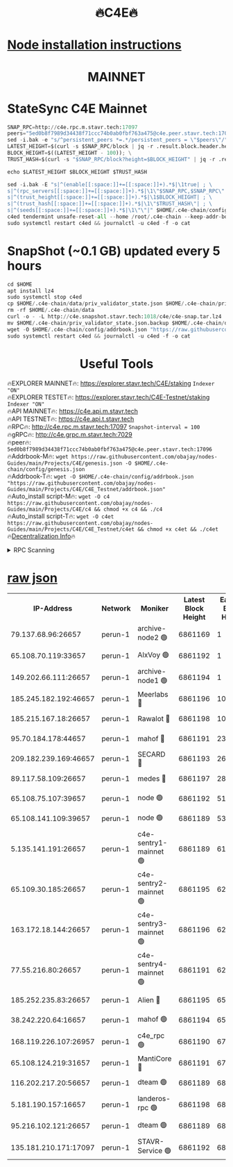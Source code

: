 <h1 align="center"> 🔥C4E🔥</h1>

[Node installation instructions](https://github.com/obajay/nodes-Guides/tree/main/Projects/C4E)
=

<h1 align="center"> MAINNET</h1>

# StateSync C4E Mainnet
```python
SNAP_RPC=http://c4e.rpc.m.stavr.tech:17097
peers="5ed0b8f7989d34438f71ccc74b0ab0fbf763a475@c4e.peer.stavr.tech:17096"
sed -i.bak -e "s/^persistent_peers *=.*/persistent_peers = \"$peers\"/" $HOME/.c4e-chain/config/config.toml
LATEST_HEIGHT=$(curl -s $SNAP_RPC/block | jq -r .result.block.header.height); \
BLOCK_HEIGHT=$((LATEST_HEIGHT - 100)); \
TRUST_HASH=$(curl -s "$SNAP_RPC/block?height=$BLOCK_HEIGHT" | jq -r .result.block_id.hash)

echo $LATEST_HEIGHT $BLOCK_HEIGHT $TRUST_HASH

sed -i.bak -E "s|^(enable[[:space:]]+=[[:space:]]+).*$|\1true| ; \
s|^(rpc_servers[[:space:]]+=[[:space:]]+).*$|\1\"$SNAP_RPC,$SNAP_RPC\"| ; \
s|^(trust_height[[:space:]]+=[[:space:]]+).*$|\1$BLOCK_HEIGHT| ; \
s|^(trust_hash[[:space:]]+=[[:space:]]+).*$|\1\"$TRUST_HASH\"| ; \
s|^(seeds[[:space:]]+=[[:space:]]+).*$|\1\"\"|" $HOME/.c4e-chain/config/config.toml
c4ed tendermint unsafe-reset-all --home /root/.c4e-chain --keep-addr-book
sudo systemctl restart c4ed && journalctl -u c4ed -f -o cat
```
# SnapShot (~0.1 GB) updated every 5 hours
```python
cd $HOME
apt install lz4
sudo systemctl stop c4ed
cp $HOME/.c4e-chain/data/priv_validator_state.json $HOME/.c4e-chain/priv_validator_state.json.backup
rm -rf $HOME/.c4e-chain/data
curl -o - -L http://c4e.snapshot.stavr.tech:1018/c4e/c4e-snap.tar.lz4 | lz4 -c -d - | tar -x -C $HOME/.c4e-chain --strip-components 2
mv $HOME/.c4e-chain/priv_validator_state.json.backup $HOME/.c4e-chain/data/priv_validator_state.json
wget -O $HOME/.c4e-chain/config/addrbook.json "https://raw.githubusercontent.com/obajay/nodes-Guides/main/Projects/C4E/addrbook.json"
sudo systemctl restart c4ed && journalctl -u c4ed -f -o cat
```
 <h1 align="center"> Useful Tools</h1>

🔥EXPLORER MAINNET🔥:  https://explorer.stavr.tech/C4E/staking            `Indexer "ON"` \
🔥EXPLORER TESTET🔥:   https://explorer.stavr.tech/C4E-Testnet/staking     `Indexer "ON"` \
🔥API MAINNET🔥:       https://c4e.api.m.stavr.tech \
🔥API TESTNET🔥:       https://c4e.api.t.stavr.tech \
🔥RPC🔥:               http://c4e.rpc.m.stavr.tech:17097                  `Snapshot-interval = 100` \
🔥gRPC🔥:              http://c4e.grpc.m.stavr.tech:7029 \
🔥peer🔥:              `5ed0b8f7989d34438f71ccc74b0ab0fbf763a475@c4e.peer.stavr.tech:17096` \
🔥Addrbook-M🔥:    ```wget https://raw.githubusercontent.com/obajay/nodes-Guides/main/Projects/C4E/genesis.json -O $HOME/.c4e-chain/config/genesis.json``` \
🔥Addrbook-T🔥:    ```wget -O $HOME/.c4e-chain/config/addrbook.json "https://raw.githubusercontent.com/obajay/nodes-Guides/main/Projects/C4E/C4E_Testnet/addrbook.json"``` \
🔥Auto_install script-M🔥: ```wget -O c4 https://raw.githubusercontent.com/obajay/nodes-Guides/main/Projects/C4E/c4 && chmod +x c4 && ./c4``` \
🔥Auto_install script-T🔥: ```wget -O c4et https://raw.githubusercontent.com/obajay/nodes-Guides/main/Projects/C4E/C4E_Testnet/c4et && chmod +x c4et && ./c4et``` \
🔥[Decentralization Info](https://github.com/obajay/StateSync-snapshots/tree/main/Projects/C4E/Decentralization)🔥




<details>
<summary>RPC Scanning</summary>

<h2 align="center"> We scan nodes in real time every 4 hours. And we provide the final result of RPC endpoints.
We cannot influence the operation of these nodes in any way. </h2>


```python
If Voting Power is higher than 0 --> then the Node is a validator of the network and may be subject to attack and be a potential threat to the chain.
```
```python
We marked such validators with a red symbol
```

</details>

[raw json](https://rpc-check.c4e.stavr.tech/c4e/rpc-c4e-result.json)
=



<table><tr><th>IP-Address</th><th>Network</th><th>Moniker</th><th>Latest Block Height</th><th>Earliest Block Height</th><th>Catching Up</th><th>Tx Index</th><th>Voting Power</th><th>Scan Time</th></tr><tr><td>79.137.68.96:26657</td><td>perun-1</td><td>archive-node2 🟢</td><td>6861169</td><td>1</td><td>False</td><td>on</td><td>0</td><td>2024-01-23T19:42:38.469602715UTC</td></tr><tr><td>65.108.70.119:33657</td><td>perun-1</td><td>AlxVoy 🟢</td><td>6861192</td><td>1</td><td>False</td><td>on</td><td>0</td><td>2024-01-23T19:42:55.062388207UTC</td></tr><tr><td>149.202.66.111:26657</td><td>perun-1</td><td>archive-node1 🟢</td><td>6861194</td><td>1</td><td>False</td><td>on</td><td>0</td><td>2024-01-23T19:43:11.210811903UTC</td></tr><tr><td>185.245.182.192:46657</td><td>perun-1</td><td>Meerlabs 🔴</td><td>6861196</td><td>1051501</td><td>False</td><td>on</td><td>527310</td><td>2024-01-23T19:43:18.556803402UTC</td></tr><tr><td>185.215.167.18:26657</td><td>perun-1</td><td>Rawalot 🔴</td><td>6861198</td><td>1090501</td><td>False</td><td>on</td><td>701423</td><td>2024-01-23T19:43:30.488783084UTC</td></tr><tr><td>95.70.184.178:44657</td><td>perun-1</td><td>mahof 🔴</td><td>6861191</td><td>2342001</td><td>False</td><td>off</td><td>1865533</td><td>2024-01-23T19:42:52.337844638UTC</td></tr><tr><td>209.182.239.169:46657</td><td>perun-1</td><td>SECARD 🔴</td><td>6861193</td><td>2616101</td><td>False</td><td>off</td><td>1136703</td><td>2024-01-23T19:43:06.386779758UTC</td></tr><tr><td>89.117.58.109:26657</td><td>perun-1</td><td>medes 🔴</td><td>6861197</td><td>2826001</td><td>False</td><td>off</td><td>1484927</td><td>2024-01-23T19:43:25.729025414UTC</td></tr><tr><td>65.108.75.107:39657</td><td>perun-1</td><td>node 🟢</td><td>6861192</td><td>5198801</td><td>False</td><td>on</td><td>0</td><td>2024-01-23T19:42:57.560614213UTC</td></tr><tr><td>65.108.141.109:39657</td><td>perun-1</td><td>node 🟢</td><td>6861189</td><td>5303301</td><td>False</td><td>on</td><td>0</td><td>2024-01-23T19:42:40.972011879UTC</td></tr><tr><td>5.135.141.191:26657</td><td>perun-1</td><td>c4e-sentry1-mainnet 🟢</td><td>6861189</td><td>6198001</td><td>False</td><td>on</td><td>0</td><td>2024-01-23T19:42:37.122454000UTC</td></tr><tr><td>65.109.30.185:26657</td><td>perun-1</td><td>c4e-sentry2-mainnet 🟢</td><td>6861195</td><td>6238301</td><td>False</td><td>on</td><td>0</td><td>2024-01-23T19:43:18.212568616UTC</td></tr><tr><td>163.172.18.144:26657</td><td>perun-1</td><td>c4e-sentry3-mainnet 🟢</td><td>6861196</td><td>6239001</td><td>False</td><td>on</td><td>0</td><td>2024-01-23T19:43:19.196264994UTC</td></tr><tr><td>77.55.216.80:26657</td><td>perun-1</td><td>c4e-sentry4-mainnet 🟢</td><td>6861191</td><td>6241001</td><td>False</td><td>on</td><td>0</td><td>2024-01-23T19:42:52.675604975UTC</td></tr><tr><td>185.252.235.83:26657</td><td>perun-1</td><td>Alien 🔴</td><td>6861195</td><td>6502501</td><td>False</td><td>on</td><td>1136703</td><td>2024-01-23T19:43:13.631066901UTC</td></tr><tr><td>38.242.220.64:16657</td><td>perun-1</td><td>mahof 🟢</td><td>6861194</td><td>6545801</td><td>False</td><td>off</td><td>0</td><td>2024-01-23T19:43:08.847569478UTC</td></tr><tr><td>168.119.226.107:26957</td><td>perun-1</td><td>c4e_rpc 🟢</td><td>6861190</td><td>6761190</td><td>False</td><td>on</td><td>0</td><td>2024-01-23T19:42:45.393840846UTC</td></tr><tr><td>65.108.124.219:31657</td><td>perun-1</td><td>MantiCore 🔴</td><td>6861191</td><td>6761191</td><td>False</td><td>off</td><td>193313</td><td>2024-01-23T19:42:51.887674132UTC</td></tr><tr><td>116.202.217.20:56657</td><td>perun-1</td><td>dteam 🟢</td><td>6861189</td><td>6800901</td><td>False</td><td>on</td><td>0</td><td>2024-01-23T19:42:37.501215494UTC</td></tr><tr><td>5.181.190.157:16657</td><td>perun-1</td><td>landeros-rpc 🟢</td><td>6861198</td><td>6851001</td><td>False</td><td>on</td><td>0</td><td>2024-01-23T19:43:30.173223547UTC</td></tr><tr><td>95.216.102.121:26657</td><td>perun-1</td><td>dteam 🟢</td><td>6861189</td><td>6857001</td><td>False</td><td>on</td><td>0</td><td>2024-01-23T19:42:37.945022000UTC</td></tr><tr><td>135.181.210.171:17097</td><td>perun-1</td><td>STAVR-Service 🟢</td><td>6861192</td><td>6860501</td><td>False</td><td>on</td><td>0</td><td>2024-01-23T19:42:57.924213502UTC</td></tr></table>
